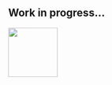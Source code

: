 ## Work in progress...

<div id="badges">
  <a href="https://t.me/agheieff"">
    <img src="https://upload.wikimedia.org/wikipedia/commons/thumb/8/82/Telegram_logo.svg/2048px-Telegram_logo.svg.png" width="100"/>
  </a>
</div>

